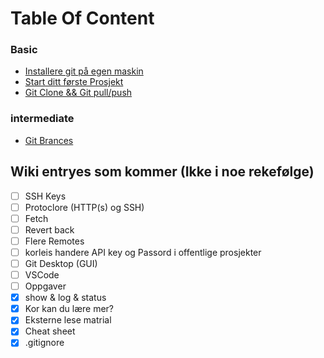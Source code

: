 # Table Of Content

### Basic

* [Installere git på egen maskin](0-Klargjøring/0.1-Installere-Git-på-egen-maskin.md)
* [Start ditt første Prosjekt](1-Begynne-med-Git/1.1-Start-ditt-første-prosjekt.md)
* [Git Clone && Git pull/push](1-Begynne-med-Git/1.2-Git-clone-&&-git-pull-push.md) 

### intermediate

* [Git Brances](brances)



## Wiki entryes som kommer (Ikke i noe rekefølge)

- [ ] SSH Keys
- [ ] Protoclore (HTTP(s) og SSH)
- [ ] Fetch
- [ ] Revert back
- [ ] Flere Remotes
- [ ] korleis handere API key og Passord i offentlige prosjekter
- [ ] Git Desktop (GUI)
- [ ] VSCode
- [ ] Oppgaver
- [x] show & log & status
- [x] Kor kan du lære mer?
- [x] Eksterne lese matrial
- [x] Cheat sheet
- [x] .gitignore
